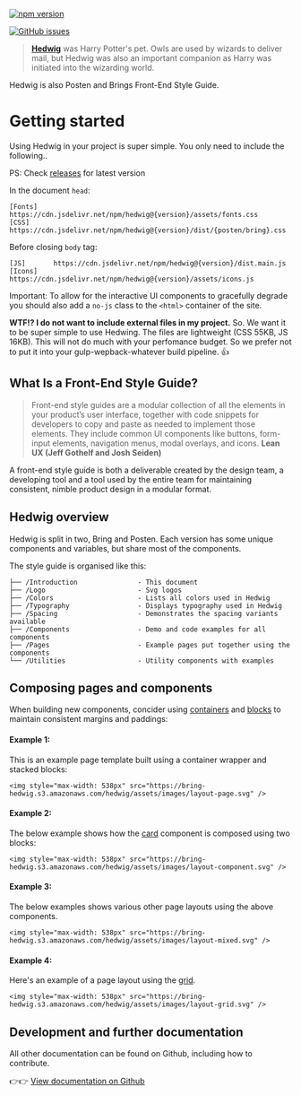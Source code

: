 [![npm version](https://badge.fury.io/js/hedwig.svg)](https://badge.fury.io/js/hedwig)

[![GitHub issues](https://img.shields.io/github/issues/bring/hedwig.svg?style=flat-square)](https://github.com/bring/hedwig/issues)

> [**Hedwig**](http://harrypotter.wikia.com/wiki/Hedwig) was Harry Potter's pet. Owls are used by wizards to deliver mail, but Hedwig was also an important companion as Harry was initiated into the wizarding world.

Hedwig is also Posten and Brings Front-End Style Guide.

# Getting started

Using Hedwig in your project is super simple. You only need to include the following..

PS: Check [releases](https://www.npmjs.com/package/hedwig) for latest version

In the document `head`:

```
[Fonts]    https://cdn.jsdelivr.net/npm/hedwig@{version}/assets/fonts.css
[CSS]      https://cdn.jsdelivr.net/npm/hedwig@{version}/dist/{posten/bring}.css
```

Before closing `body` tag:

```
[JS]       https://cdn.jsdelivr.net/npm/hedwig@{version}/dist.main.js
[Icons]    https://cdn.jsdelivr.net/npm/hedwig@{version}/assets/icons.js
```

Important: To allow for the interactive UI components to gracefully degrade you should also add a `no-js` class to the `<html>` container of the site.

**WTF!? I do not want to include external files in my project.**
So. We want it to be super simple to use Hedwing. The files are lightweight (CSS 55KB, JS 16KB). This will not do much with your perfomance budget. So we prefer not to put it into your gulp-wepback-whatever build pipeline. 👍

## What Is a Front-End Style Guide?

> Front-end style guides are a modular collection of all the elements in your product’s user interface, together with code snippets for developers to copy and paste as needed to implement those elements. They include common UI components like buttons, form-input elements, navigation menus, modal overlays, and icons. **Lean UX (Jeff Gothelf and Josh Seiden)**

A front-end style guide is both a deliverable created by the design team, a developing tool and a tool used by the entire team for maintaining consistent, nimble product design in a modular format.

## Hedwig overview

Hedwig is split in two, Bring and Posten. Each version has some unique components and variables, but share most of the components.

The style guide is organised like this:

    ├── /Introduction               - This document
    ├── /Logo                       - Svg logos
    ├── /Colors                     - Lists all colors used in Hedwig
    ├── /Typography                 - Displays typography used in Hedwig
    ├── /Spacing                    - Demonstrates the spacing variants available
    ├── /Components                 - Demo and code examples for all components
    ├── /Pages                      - Example pages put together using the components
    └── /Utilities                  - Utility components with examples

## Composing pages and components

When building new components, concider using [containers](/Container) and [blocks](/Block) to maintain consistent margins and paddings:

#### Example 1:

This is an example page template built using a container wrapper and stacked blocks:

```html|plain,no-source
<img style="max-width: 538px" src="https://bring-hedwig.s3.amazonaws.com/hedwig/assets/images/layout-page.svg" />
```

#### Example 2:

The below example shows how the [card](/Card) component is composed using two blocks:

```html|plain,no-source
<img style="max-width: 538px" src="https://bring-hedwig.s3.amazonaws.com/hedwig/assets/images/layout-component.svg" />
```

#### Example 3:

The below examples shows various other page layouts using the above components.

```html|plain,no-source
<img style="max-width: 538px" src="https://bring-hedwig.s3.amazonaws.com/hedwig/assets/images/layout-mixed.svg" />
```

#### Example 4:

Here's an example of a page layout using the [grid](/grid).

```html|plain,no-source
<img style="max-width: 538px" src="https://bring-hedwig.s3.amazonaws.com/hedwig/assets/images/layout-grid.svg" />
```

## Development and further documentation

All other documentation can be found on Github, including how to contribute.

👉👉 [View documentation on Github](https://github.com/bring/hedwig)
